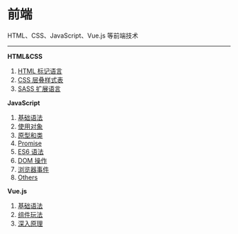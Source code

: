 # 前端

HTML、CSS、JavaScript、Vue.js 等前端技术

----



  
**HTML&CSS**

1. [HTML 标记语言](./html&css/html.md)
2. [CSS 层叠样式表](./html&css/css.md)
3. [SASS 扩展语言](./html&css/sass.md)



**JavaScript**

1. [基础语法](./javascript/fundamentals.md)
2. [使用对象](./javascript/object.md)
3. [原型和类](./javascript/class.md)
4. [Promise](./javascript/promise.md)
5. [ES6 语法](./javascript/es6.md)
6. [DOM 操作](./javascript/dom.md)
7. [浏览器事件](./javascript/events.md)
8. [Others](./javascript/others.md)



**Vue.js**

1. [基础语法](./vue/essentials.md)
2. [组件玩法](./vue/components.md)
3. [深入原理](./vue/extra.md)


